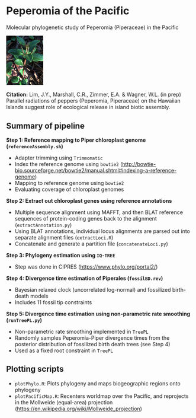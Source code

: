 # Peperomia of the Pacific

Molecular phylogenetic study of Peperomia (Piperaceae) in the Pacific

<img src="https://github.com/junyinglim/peperomiaPhylo/blob/master/peperomiaImage.jpg" width="100">

**Citation:** Lim, J.Y., Marshall, C.R., Zimmer, E.A. & Wagner, W.L. (in prep) Parallel radiations of peppers (Peperomia, Piperaceae) on the Hawaiian Islands suggest role of ecological release in island biotic assembly.


## Summary of pipeline
**Step 1: Reference mapping to Piper chloroplast genome (`referenceAssembly.sh`)**
* Adapter trimming using `Trimmomatic`
* Index the reference genome using `bowtie2` (http://bowtie-bio.sourceforge.net/bowtie2/manual.shtml#indexing-a-reference-genome)
* Mapping to reference genome using `bowtie2`
* Evaluating coverage of chloroplast genomes
<!---
### Step 1B: Guided de novo assembly of chloroplast genomes (`denovoAssembly.sh`)
* Use GetOrganelle's (https://github.com/Kinggerm/GetOrganelle) reference mapping (`bowtie2`) coupled with read extension algorithms to filter out organelle reads
1. To use SPAdes as part of GetOrganelle pipeline, you will need to copy `spades.py` into `/usr/local/bin`
2. However, I'm not sure I want to use GetOrganelle to do the de novo assembly; tried several times but it does not seem to produce the assembly graphs
-->

**Step 2: Extract out chloroplast genes using reference annotations**
* Multiple sequence alignment using MAFFT, and then BLAT reference sequences of protein-coding genes back to the alignment (`extractAnnotation.py`)
* Using BLAT annotations, individual locus alignments are parsed out into separate alignment files (`extractLoci.R`)
* Concatenate and generate a partition file (`concatenateLoci.py`)

**Step 3: Phylogeny estimation using `IQ-TREE`**
* Step was done in CIPRES (https://www.phylo.org/portal2/)
  
**Step 4: Divergence time estimation of Piperales (`fossilBD.rev`)**
* Bayesian relaxed clock (uncorrelated log-normal) and fossilized birth-death models
* Includes 11 fossil tip constraints

**Step 5: Divergence time estimation using non-parametric rate smoothing (`runTreePL.py`)**
* Non-parametric rate smoothing implemented in `TreePL`
* Randomly samples Peperomia-Piper divergence times from the posterior distribution of fossilized birth death trees (see Step 4)
* Used as a fixed root constraint in `TreePL`

## Plotting scripts
* `plotPhylo.R`: Plots phylogeny and maps biogeographic regions onto phylogeny
* `plotPacificMap.R`: Recenters worldmap over the Pacific, and reprojects in the Mollweide (equal-area) projection (https://en.wikipedia.org/wiki/Mollweide_projection)


<!---
## Ideas:
* Find ORF vs. using annotation codes to extract taxa
* De novo (reference-free) assembly using `SOAPdenovo` / `quickassembler` / `spades` / `velvet`
    * Align with those obtained through reference mapping to see if they are fairly congruent
    * Indels often masked when mapping to reference
    * Use `BLAST` to identify and extract chloroplast contigs
* Consensus call assuming diploid genomes to deal with heterozygosity
* Mapping to putative single-copy nuclear genes
* Use `bwa` or `novoalign` instead for mapping assemblies

## Reference-based assembly notes:
* Increasing the minimum and maximum fragment size in `bowtie`, from default (0 - 500) to (200 - 700) did not increase coverage.
* Most gaps are concentrated in non-coding regions.

* Local presets are less stringent (they don't assume the whole read aligns)
    * 'Soft-clipping' results in better alignments at ends of the genome (assembler does not consider a circular genome)
    * Reduces the number of ambiguities by half (from around 20,000 to 10,000 bases)
    * Potentially more error? Observed many "local" specific disagreements with the end-to-end assemblies (and the reference), but perhaps that is to be expected as the end-to-end requires the entire read to match perfectly

* Also impt to remember that this is based on the reference and is thus biased in an unknown way
-->